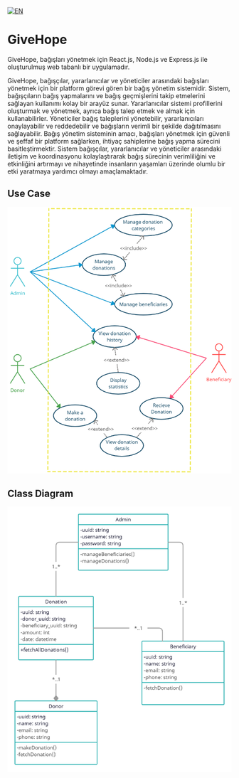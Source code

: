 [![EN](https://img.shields.io/badge/lang-EN-red.svg)](https://github.com/Iskenderun-Technical-University/mustafazeydani-YMG/blob/main/README-EN.md)
# GiveHope
GiveHope, bağışları yönetmek için React.js, Node.js ve Express.js ile oluşturulmuş web tabanlı bir uygulamadır.

GiveHope, bağışçılar, yararlanıcılar ve yöneticiler arasındaki bağışları yönetmek için bir platform görevi gören bir bağış yönetim sistemidir. Sistem, bağışçıların bağış yapmalarını ve bağış geçmişlerini takip etmelerini sağlayan kullanımı kolay bir arayüz sunar. Yararlanıcılar sistemi profillerini oluşturmak ve yönetmek, ayrıca bağış talep etmek ve almak için kullanabilirler. Yöneticiler bağış taleplerini yönetebilir, yararlanıcıları onaylayabilir ve reddedebilir ve bağışların verimli bir şekilde dağıtılmasını sağlayabilir. Bağış yönetim sisteminin amacı, bağışları yönetmek için güvenli ve şeffaf bir platform sağlarken, ihtiyaç sahiplerine bağış yapma sürecini basitleştirmektir. Sistem bağışçılar, yararlanıcılar ve yöneticiler arasındaki iletişim ve koordinasyonu kolaylaştırarak bağış sürecinin verimliliğini ve etkinliğini artırmayı ve nihayetinde insanların yaşamları üzerinde olumlu bir etki yaratmaya yardımcı olmayı amaçlamaktadır.

## Use Case
![usecase](./assets/usecase-diagram.png)

## Class Diagram
![class](./assets/class-diagram.png)